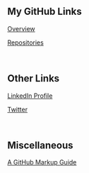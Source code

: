 ## My GitHub Links

[Overview](https://github.com/ismccarthy)

[Repositories](https://github.com/ismccarthy?tab=repositories)

<br>

## Other Links

[LinkedIn Profile](https://www.linkedin.com/in/ismccarthy/)

[Twitter](https://twitter.com/iansmccarthy)

<br>

## Miscellaneous

[A GitHub Markup Guide](https://guides.github.com/features/mastering-markdown/)
